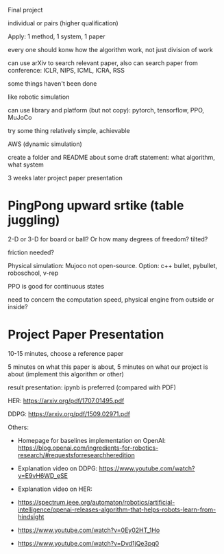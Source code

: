 Final project

individual or pairs (higher qualification)

Apply: 1 method, 1 system, 1 paper

every one should konw how the algorithm work, not just division of work

can use arXiv to search relevant paper, also can search paper from conference: ICLR, NIPS, ICML, ICRA, RSS

some things haven't been done

like robotic simulation

can use library and platform (but not copy): pytorch, tensorflow, PPO, MuJoCo

try some thing relatively simple, achievable

AWS (dynamic simulation)

create a folder and README about some draft statement: what algorithm, what system

3 weeks later project paper presentation

# PingPong upward srtike (table juggling)

2-D or 3-D for board or ball? Or how many degrees of freedom? tilted?

friction needed?

Physical simulation: Mujoco not open-source. Option: c++ bullet, pybullet, roboschool, v-rep

PPO is good for continuous states

need to concern the computation speed, physical engine from outside or inside?

# Project Paper Presentation

10-15 minutes, choose a reference paper

5 minutes on what this paper is about, 5 minutes on what our project is about (implement this algorithm or other)

result presentation: ipynb is preferred (compared with PDF)

HER: https://arxiv.org/pdf/1707.01495.pdf

DDPG: https://arxiv.org/pdf/1509.02971.pdf

Others:

- Homepage for baselines implementation on OpenAI: https://blog.openai.com/ingredients-for-robotics-research/#requestsforresearchheredition

- Explanation video on DDPG: https://www.youtube.com/watch?v=E9vH6WD_eSE

- Explanation video on HER:

+ https://spectrum.ieee.org/automaton/robotics/artificial-intelligence/openai-releases-algorithm-that-helps-robots-learn-from-hindsight

+ https://www.youtube.com/watch?v=0Ey02HT_1Ho

+ https://www.youtube.com/watch?v=Dvd1jQe3pq0
